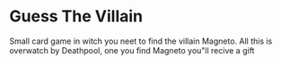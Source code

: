 # Guess The Villain


Small card game in witch you neet to find the villain Magneto. All this is overwatch by Deathpool, one you find Magneto you"ll recive a gift
